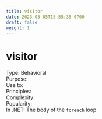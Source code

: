 ```yaml
---
title: visitor
date: 2023-03-05T15:55:35-0700
draft: false
weight: 1
---
```


# visitor
Type: Behavioral  
Purpose:  
Use to:  
Principles:  
Complexity:  
Popularity:  
In .NET: The body of the `foreach` loop  
